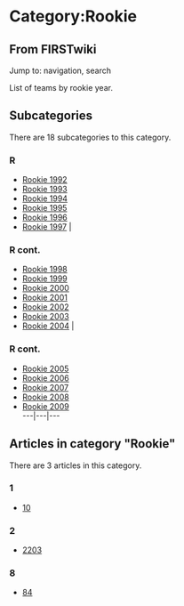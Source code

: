 # Category:Rookie

## From FIRSTwiki

Jump to: navigation, search

List of teams by rookie year.

## Subcategories

There are 18 subcategories to this category.

### R

- [Rookie 1992](Category:Rookie_1992 "Category:Rookie 1992")
- [Rookie 1993](Category:Rookie_1993 "Category:Rookie 1993")
- [Rookie 1994](Category:Rookie_1994 "Category:Rookie 1994")
- [Rookie 1995](Category:Rookie_1995 "Category:Rookie 1995")
- [Rookie 1996](Category:Rookie_1996 "Category:Rookie 1996")
- [Rookie 1997](Category:Rookie_1997 "Category:Rookie 1997") |

### R cont.

- [Rookie 1998](Category:Rookie_1998 "Category:Rookie 1998")
- [Rookie 1999](Category:Rookie_1999 "Category:Rookie 1999")
- [Rookie 2000](Category:Rookie_2000 "Category:Rookie 2000")
- [Rookie 2001](Category:Rookie_2001 "Category:Rookie 2001")
- [Rookie 2002](Category:Rookie_2002 "Category:Rookie 2002")
- [Rookie 2003](Category:Rookie_2003 "Category:Rookie 2003")
- [Rookie 2004](Category:Rookie_2004 "Category:Rookie 2004") |

### R cont.

- [Rookie 2005](Category:Rookie_2005 "Category:Rookie 2005")
- [Rookie 2006](Category:Rookie_2006 "Category:Rookie 2006")
- [Rookie 2007](Category:Rookie_2007 "Category:Rookie 2007")
- [Rookie 2008](Category:Rookie_2008 "Category:Rookie 2008")
- [Rookie 2009](Category:Rookie_2009 "Category:Rookie 2009")<br>
  ---|---|---

## Articles in category "Rookie"

There are 3 articles in this category.

### 1

- [10](10 "10")

### 2

- [2203](2203 "2203")

### 8

- [84](84 "84")
